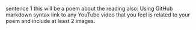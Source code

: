sentence 1 
this 
will 
be a poem 
about the reading 
also:  Using GitHub markdown syntax link to any YouTube video that you feel is related to your poem and include at least 2 images.
